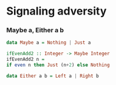 # Signaling adversity



### Maybe a, Either a b

```haskell
data Maybe a = Nothing | Just a

ifEvenAdd2 :: Integer -> Maybe Integer
ifEvenAdd2 n =
if even n then Just (n+2) else Nothing
```



```haskell
data Either a b = Left a | Right b
```


